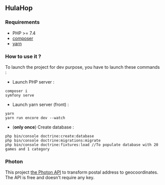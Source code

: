 ## HulaHop

### Requirements

- PHP >= 7.4
- [composer](https://getcomposer.org/)
- [yarn](https://classic.yarnpkg.com/en/docs/install/#mac-stable)


### How to use it ?

To launch the project for dev purpose, you have to launch these commands : 

- Launch PHP server :
```
composer i
symfony serve
```

- Launch yarn server (front) : 
```
yarn
yarn run encore dev --watch
```

- (**only once**) Create database :
```
php bin/console doctrine:create:database
php bin/console doctrine:migrations:migrate
php bin/console doctrine:fixtures:load //To populate database with 20 games and 1 category
``` 

### Photon

This project [the Photon API](https://photon.komoot.de/) to transform postal address to geocoordinates. The API is free and doesn't require any key.